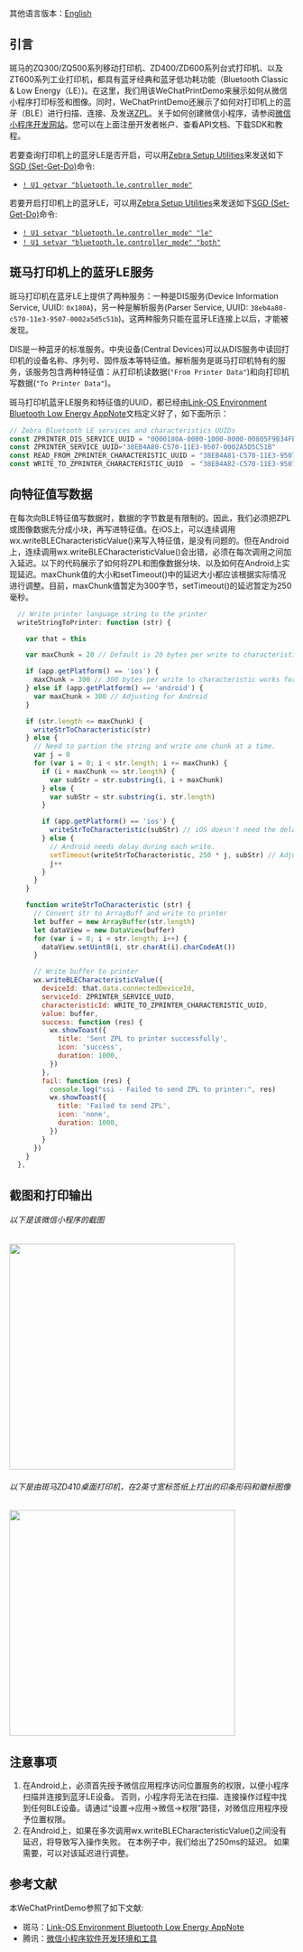 其他语言版本：[English](https://github.com/Zebra/Zebra-Printer-Samples/blob/master/WeChat-MiniProgram-Samples/WeChatPrintDemo/README.md)
## 引言
斑马的ZQ300/ZQ500系列移动打印机、ZD400/ZD600系列台式打印机、以及ZT600系列工业打印机，都具有蓝牙经典和蓝牙低功耗功能（Bluetooth Classic & Low Energy（LE）)。在这里，我们用该WeChatPrintDemo来展示如何从微信小程序打印标签和图像。同时，WeChatPrintDemo还展示了如何对打印机上的蓝牙（BLE）进行扫描、连接、及发送[ZPL](https://www.zebra.com/content/dam/zebra/manuals/en-us/software/zpl-zbi2-pm-en.pdf)。关于如何创建微信小程序，请参阅[微信小程序开发网站](https://mp.weixin.qq.com/)。您可以在上面注册开发者帐户、查看API文档、下载SDK和教程。

若要查询打印机上的蓝牙LE是否开启，可以用[Zebra Setup Utilities](https://www.zebra.com/us/en/products/software/barcode-printers/zebralink/zebra-setup-utility.html)来发送如下[SGD (Set-Get-Do)](https://www.zebra.com/content/dam/zebra/manuals/en-us/software/zpl-zbi2-pm-en.pdf#page=1067)命令:
* [`! U1 getvar "bluetooth.le.controller_mode"`](https://www.zebra.com/content/dam/zebra/manuals/en-us/software/zpl-zbi2-pm-en.pdf#page=1067)

若要开启打印机上的蓝牙LE，可以用[Zebra Setup Utilities](https://www.zebra.com/us/en/products/software/barcode-printers/zebralink/zebra-setup-utility.html)来发送如下[SGD (Set-Get-Do)](https://www.zebra.com/content/dam/zebra/manuals/en-us/software/zpl-zbi2-pm-en.pdf#page=1067)命令:
* [`! U1 setvar "bluetooth.le.controller_mode" "le"`](https://www.zebra.com/content/dam/zebra/manuals/en-us/software/zpl-zbi2-pm-en.pdf#page=1067)
* [`! U1 setvar "bluetooth.le.controller_mode" "both"`](https://www.zebra.com/content/dam/zebra/manuals/en-us/software/zpl-zbi2-pm-en.pdf#page=1067)

## 斑马打印机上的蓝牙LE服务
斑马打印机在蓝牙LE上提供了两种服务：一种是DIS服务(Device Information Service, UUID: `0x180A`)，另一种是解析服务(Parser Service, UUID: `38eb4a80-c570-11e3-9507-0002a5d5c51b`)。这两种服务只能在蓝牙LE连接上以后，才能被发现。

DIS是一种蓝牙的标准服务。中央设备(Central Devices)可以从DIS服务中读回打印机的设备名称、序列号、固件版本等特征值。解析服务是斑马打印机特有的服务，该服务包含两种特征值：从打印机读数据(`"From Printer Data"`)和向打印机写数据(`"To Printer Data"`)。

斑马打印机蓝牙LE服务和特征值的UUID，都已经由[Link-OS Environment Bluetooth Low Energy AppNote](https://www.zebra.com/content/dam/zebra/software/en/application-notes/AppNote-BlueToothLE-v4.pdf)文档定义好了，如下面所示：
```javascript
// Zebra Bluetooth LE services and characteristics UUIDs
const ZPRINTER_DIS_SERVICE_UUID = "0000180A-0000-1000-8000-00805F9B34FB" // Or "180A". Device Information Services UUID
const ZPRINTER_SERVICE_UUID="38EB4A80-C570-11E3-9507-0002A5D5C51B"       // Zebra Bluetooth LE Parser Service
const READ_FROM_ZPRINTER_CHARACTERISTIC_UUID = "38EB4A81-C570-11E3-9507-0002A5D5C51B" // Read from printer characteristic
const WRITE_TO_ZPRINTER_CHARACTERISTIC_UUID  = "38EB4A82-C570-11E3-9507-0002A5D5C51B" // Write to printer characteristic
```

## 向特征值写数据
在每次向BLE特征值写数据时，数据的字节数是有限制的。因此，我们必须把ZPL或图像数据先分成小块，再写进特征值。在iOS上，可以连续调用wx.writeBLECharacteristicValue()来写入特征值，是没有问题的。但在Android上，连续调用wx.writeBLECharacteristicValue()会出错，必须在每次调用之间加入延迟。以下的代码展示了如何将ZPL和图像数据分块、以及如何在Android上实现延迟。maxChunk值的大小和setTimeout()中的延迟大小都应该根据实际情况进行调整。目前，maxChunk值暂定为300字节，setTimeout()的延迟暂定为250毫秒。
```javascript
  // Write printer language string to the printer
  writeStringToPrinter: function (str) {

    var that = this

    var maxChunk = 20 // Default is 20 bytes per write to characteristic

    if (app.getPlatform() == 'ios') {
      maxChunk = 300 // 300 bytes per write to characteristic works for iOS
    } else if (app.getPlatform() == 'android') {
      var maxChunk = 300 // Adjusting for Android      
    }

    if (str.length <= maxChunk) {
      writeStrToCharacteristic(str)
    } else {
      // Need to partion the string and write one chunk at a time.
      var j = 0
      for (var i = 0; i < str.length; i += maxChunk) {
        if (i + maxChunk <= str.length) {
          var subStr = str.substring(i, i + maxChunk)
        } else {
          var subStr = str.substring(i, str.length)
        }

        if (app.getPlatform() == 'ios') {
          writeStrToCharacteristic(subStr) // iOS doesn't need the delay during each write
        } else {
          // Android needs delay during each write.
          setTimeout(writeStrToCharacteristic, 250 * j, subStr) // Adjust the delay if needed
          j++
        }
      }
    }

    function writeStrToCharacteristic (str) {
      // Convert str to ArrayBuff and write to printer
      let buffer = new ArrayBuffer(str.length)
      let dataView = new DataView(buffer)
      for (var i = 0; i < str.length; i++) {
        dataView.setUint8(i, str.charAt(i).charCodeAt())
      }

      // Write buffer to printer
      wx.writeBLECharacteristicValue({
        deviceId: that.data.connectedDeviceId,
        serviceId: ZPRINTER_SERVICE_UUID,
        characteristicId: WRITE_TO_ZPRINTER_CHARACTERISTIC_UUID,
        value: buffer,
        success: function (res) {
          wx.showToast({
            title: 'Sent ZPL to printer successfully',
            icon: 'success',
            duration: 1000,
          })
        },
        fail: function (res) {
          console.log("ssi - Failed to send ZPL to printer:", res)
          wx.showToast({
            title: 'Failed to send ZPL',
            icon: 'none',
            duration: 1000,
          })
        }
      })
    }
  },
```

## 截图和打印输出
###### 以下是该微信小程序的截图
<img src="https://developer.zebra.com/resources/statics/56275/WeChatPrintDemo.jpg" width="400">

###### 以下是由斑马ZD410桌面打印机，在2英寸宽标签纸上打出的印条形码和徽标图像
<img src="https://developer.zebra.com/resources/statics/56275/PrintoutWeChatDem.jpg" width="400">

## 注意事项
1. 在Android上，必须首先授予微信应用程序访问位置服务的权限，以便小程序扫描并连接到蓝牙LE设备。 否则，小程序将无法在扫描、连接操作过程中找到任何BLE设备。请通过“设置->应用->微信->权限”路径，对微信应用程序授予位置权限。
2. 在Android上，如果在多次调用wx.writeBLECharacteristicValue()之间没有延迟，将导致写入操作失败。 在本例子中，我们给出了250ms的延迟。 如果需要，可以对该延迟进行调整。

## 参考文献
本WeChatPrintDemo参照了如下文献:
* 斑马：[Link-OS Environment Bluetooth Low Energy AppNote](https://www.zebra.com/content/dam/zebra/software/en/application-notes/AppNote-BlueToothLE-v4.pdf)
* 腾讯：[微信小程序软件开发环境和工具](https://mp.weixin.qq.com/)
